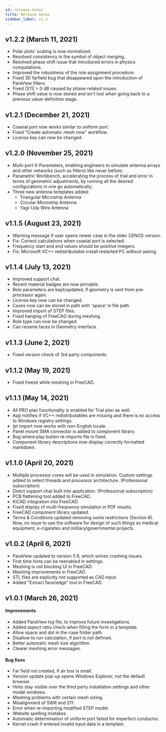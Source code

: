 ```yaml
---
id: release-notes
title: Release notes
sidebar_label: v1.x
---
```


## v1.2.2 (March 11, 2021)

* Polar plots' scaling is now normalized.
* Resolved consistency in the symbol of object merging.
* Resolved phase shift issue that introduced errors in physics computations.
* Improved the robustness of the role assignment procedure.
* Fixed 3D farfield bug that disappeared upon the introduction of ParaView filters.
* Fixed |S11| > 0 dB caused by phase-related issues.
* Phase shift value is now stored and isn't lost when going back to a previous value-definition stage.

## v1.2.1 (December 21, 2021)

* Coaxial port now works similar to uniform port.
* Fixed "Create automatic mesh now" workflow.
* License key can now be changed.

## v1.2.0 (November 25, 2021)

* Multi-port S-Parameters, enabling engineers to simulate antenna arrays and other networks (such as filters) like never before;
* Parametric Workbench, accelerating the process of trial and error in terms of geometric adjustments, by running all the desired configurations in one go automatically;
* Three new antenna templates added:
    - Triangular Microstrip Antenna
    - Circular Microstrip Antenna
    - Yagi-Uda Wire Antenna

## v1.1.5 (August 23, 2021)

* Warning message if user opens newer case in the older CENOS version.
* Fix: Correct calculations when coaxial port is selected.
* Frequency start and end values should be positive integers.
* Fix: Microsoft VC++ redistributable install restarted PC without asking.

## v1.1.4 (July 13, 2021)

* Improved support chat.
* Recent material badges are now pinnable. 
* Role parameters are kept/updated, if geometry is sent from pre-processor again. 
* License key now can be changed.
* Cases now can be stored in path with 'space' in file path.
* Improved import of STEP files. 
* Fixed hanging of FreeCAD during meshing. 
* Role type can now be changed.
* Can rename faces in Geometry interface.

## v1.1.3 (June 2, 2021)

* Fixed version check of 3rd party components.

## v1.1.2 (May 19, 2021)

* Fixed freeze while meshing in FreeCAD.

## v1.1.1 (May 14, 2021)

* All PRO plan functionality is enabled for Trial plan as well.
* App notifies if VC++ redistributables are missing and there is no access to Windows registry settings.
* Ipt import now works with non-English locale.
* Panel mount SMA connector is added to component library.
* Bug where play button re-imports file is fixed.
* Component library descriptions now display correctly formatted markdown.

## v1.1.0 (April 20, 2021)

* Multiple processor cores will be used in simulation. Custom settings added to select threads and processor architecture.  (Professional subscription)
* Direct support chat built into application. (Professional subscription)
* PCB flattening tool added to FreeCAD.
* KiCAD integration into FreeCAD.
* Fixed display of multi-frequency simulation in PDF results.
* FreeCAD component library updated.
* Terms & Conditions updated removing some restrictions (Section 6). Now, no issue to use the software for design of such things as medical equipment, e-cigaretes and military/governmental projects.



## v1.0.2 (April 6, 2021)

* ParaView updated to version 5.9, which solves crashing issues. 
* First time hints can be reenabled in settings. 
* Meshing is not blocking UI in FreeCAD.
* Meshing improvements in FreeCAD.
* STL files are explicitly not supported as CAD input. 
* Added "Extract face/edge" tool in FreeCAD.

## v1.0.1 (March 26, 2021)

#### Improvements

* Added ParaView log file, to improve future investigations.
* Added aspect ratio check when filling the form in a template.
* Allow space and dot in the case folder path.
* Disallow to run calculation, if port is not defined.
* Better automatic mesh size algorithm.
* Clearer meshing error messages.

#### Bug fixes

* Far field not created, if air box is small.
* Version update pop-up opens Windows Explorer, not the default browser.
* Hints stay visible over the third party installation settings and other modal windows.
* Meshing problems with certain mesh sizing.
* Misalignment of SWR and S11.
* Error when re-importing modified STEP model.
* Website spelling mistakes.
* Automatic determination of uniform port failed for imperfect conductor.
* Kernel crash if entered invalid input data in a template.